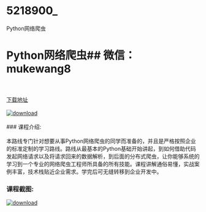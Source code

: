 # 5218900_
Python网络爬虫
# Python网络爬虫## 微信：mukewang8
<br/></br>[下载地址](http://www.36tz.cn/article/5218900 "下载地址")
<br/></br>[![download](http://36tz.cn/muke_img/2021_03_1-38-300x214.png "下载地址")](http://www.36tz.cn/article/5218900 "下载地址")
<br/></br>### 课程介绍:<br/></br>本路线专门针对想要从事Python网络爬虫的同学而准备的，并且是严格按照企业的标准定制的学习路线。路线从最基本的Python基础开始讲起，到如何借助代码发起网络请求以及将请求回来的数据解析，到后面的分布式爬虫，让你能够系统的学习到一个专业的网络爬虫工程师所具备的所有技能。课程讲解通俗易懂，实战案例丰富，技术栈贴近企业需求。学完后可无缝转移到企业开发中。

### 课程截图:
[![download](http://36tz.cn/muke_img/2021_03_2-34.png "下载地址")](http://www.36tz.cn/article/5218900 "下载地址")
